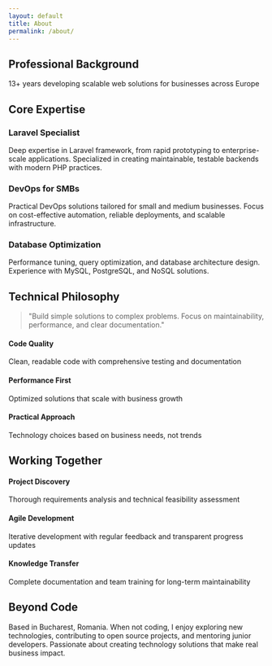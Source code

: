 ```yaml
---
layout: default
title: About
permalink: /about/
---
```


<section class="about-hero section--full">
  <div class="inner">
    <h1>Professional Background</h1>
    <p class="lead">13+ years developing scalable web solutions for businesses across Europe</p>
  </div>
</section>

<section class="experience section--full">
  <div class="inner">
    <h2>Core Expertise</h2>
    <div class="expertise-grid">
      <div class="expertise-item">
        <h3>Laravel Specialist</h3>
        <p>Deep expertise in Laravel framework, from rapid prototyping to enterprise-scale applications. Specialized in creating maintainable, testable backends with modern PHP practices.</p>
      </div>
      <div class="expertise-item">
        <h3>DevOps for SMBs</h3>
        <p>Practical DevOps solutions tailored for small and medium businesses. Focus on cost-effective automation, reliable deployments, and scalable infrastructure.</p>
      </div>
      <div class="expertise-item">
        <h3>Database Optimization</h3>
        <p>Performance tuning, query optimization, and database architecture design. Experience with MySQL, PostgreSQL, and NoSQL solutions.</p>
      </div>
    </div>
  </div>
</section>

<section class="philosophy section--full">
  <div class="inner">
    <h2>Technical Philosophy</h2>
    <div class="philosophy-content">
      <blockquote>
        "Build simple solutions to complex problems. Focus on maintainability, performance, and clear documentation."
      </blockquote>
      <div class="principles">
        <div class="principle">
          <h4>Code Quality</h4>
          <p>Clean, readable code with comprehensive testing and documentation</p>
        </div>
        <div class="principle">
          <h4>Performance First</h4>
          <p>Optimized solutions that scale with business growth</p>
        </div>
        <div class="principle">
          <h4>Practical Approach</h4>
          <p>Technology choices based on business needs, not trends</p>
        </div>
      </div>
    </div>
  </div>
</section>

<section class="work-approach section--full">
  <div class="inner">
    <h2>Working Together</h2>
    <div class="approach-grid">
      <div class="approach-item">
        <h4>Project Discovery</h4>
        <p>Thorough requirements analysis and technical feasibility assessment</p>
      </div>
      <div class="approach-item">
        <h4>Agile Development</h4>
        <p>Iterative development with regular feedback and transparent progress updates</p>
      </div>
      <div class="approach-item">
        <h4>Knowledge Transfer</h4>
        <p>Complete documentation and team training for long-term maintainability</p>
      </div>
    </div>
  </div>
</section>

<section class="personal section--full">
  <div class="inner">
    <h2>Beyond Code</h2>
    <p>Based in Bucharest, Romania. When not coding, I enjoy exploring new technologies, contributing to open source projects, and mentoring junior developers. Passionate about creating technology solutions that make real business impact.</p>
  </div>
</section>
